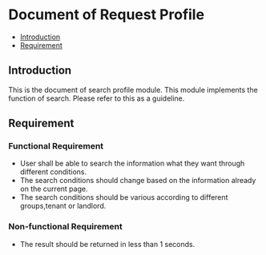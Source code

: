 # Document of Request Profile
- [Introduction](#intro)
- [Requirement](#req)

## <a name="intro">Introduction</a>
This is the document of search profile module. This module
implements the function of search. Please refer to this as a guideline. 

## <a name="req">Requirement</a>
### Functional Requirement
- User shall be able to search the information what they want through
different conditions. 
- The search conditions should change based on the information already on the current page.
- The search conditions should be various according to different groups,tenant or landlord.

### Non-functional Requirement
- The result should be returned in less than 1 seconds.
